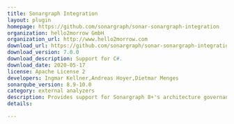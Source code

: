 ```yaml
---
title: Sonargraph Integration
layout: plugin
homepage: https://github.com/sonargraph/sonar-sonargraph-integration
organization: hello2morrow GmbH
organization_url: http://www.hello2morrow.com
download_url: https://github.com/sonargraph/sonar-sonargraph-integration/releases/download/Release-7.0.0/sonar-sonargraph-integration-7.0.0.jar
download_version: 7.0.0
download_description: Support for C#.
download_date: 2020-05-17
license: Apache License 2
developers: Ingmar Kellner,Andreas Hoyer,Dietmar Menges
sonarqube_version: 8.9-10.0
category: external analyzers
description: Provides support for Sonargraph 8+'s architecture governance features, accompanied by metrics about cyclic dependencies and other structural aspects.
details: 

---
```

